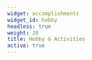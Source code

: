 ```yaml
---
widget: accomplishments
widget_id: hobby
headless: true
weight: 20
title: Hobby & Activities
active: true
---
```

